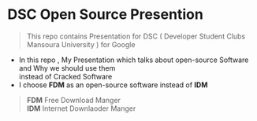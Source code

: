 # DSC Open Source Presention
> This repo contains  Presentation for DSC ( Developer Student Clubs Mansoura University ) for Google
* In this repo , My Presentation which talks about open-source Software and Why we should use them <br> instead of Cracked Software
* I choose **FDM** as an open-source software instead of **IDM**
> **FDM** Free Download Manger <br> **IDM** Internet Downlaoder Manger
